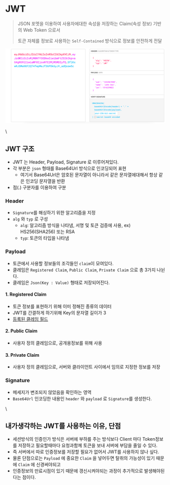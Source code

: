 # JWT

> JSON 포멧을 이용하여 사용자에대한 속성을 저장하는 Claim(속성 정보) 기반의 Web Token 으로서
>
> 토큰 자체를 정보로 사용하는 `Self-Contained` 방식으로 정보를 안전하게 전달

![jwt](../intro/web/jwt.png)

\


## JWT 구조

* JWT 는 Header, Payload, Signature 로 이루어져있다.
* 각 부분은 `json` 형태를 Base64Url 방식으로 인코딩되어 표현
  * 여기서 Base64Url은 암호된 문자열이 아니라서 같은 문자열에대해서 항상 같은 인코딩 문자열을 반환
* 점(.) 구분자를 이용하여 구분

### Header

* `Signature`를 해싱하기 위한 알고리즘을 지정
* `alg` 와 `typ` 로 구성
  * `alg`: 알고리즘 방식을 나타냄, 서명 및 토큰 검증에 사용, ex) HS256(SHA256) 또는 RSA
  * `typ`: 토큰의 타입을 나타냄

### Payload

* 토큰에서 사용할 정보들의 조각들인 `claim`이 모여있다.
* 클레임은 `Registered Claim`, `Public Claim`, `Private Claim` 으로 총 3가지 나뉜다.
* 클레임은 `Json(Key : Value)` 형태로 저장되어진다.

#### 1. Registered Claim

* 토큰 정보를 표현하기 위해 이미 정해진 종류의 데이터
* JWT를 간결하게 하기위해 Key의 문자열 길이가 3
* [등록된 클레임 필드](https://en.wikipedia.org/wiki/JSON\_Web\_Token#Standard\_fields)

#### 2. Public Claim

* 사용자 정의 클레임으로, 공개용정보를 위해 사용

#### 3. Private Claim

* 사용자 정의 클레임으로, 서버와 클라이언트 사이에서 임의로 지정한 정보를 저장

### Signature

* 메세지가 변조되지 않았음을 확인하는 영역
* `Base64Url` 인코딩한 내용인 `header` 와 `payload` 로 `Signature`를 생성한다.

\


## 내가생각하는 JWT를 사용하는 이유, 단점

* 세션방식의 인증인가 방식은 서버에 부하를 주는 방식보다 Client 마다 Token정보를 저장하고 필요할때마다 요청과함께 토큰을 보내 서버에 부담을 줄일 수 있다.
* 즉 서버에서 따로 인증정보를 저장할 필요가 없어서 JWT를 사용하지 않나 싶다.
* 물론 단점으로는 `Payload` 에 중요한 `Claim` 을 넣어두면 탈취의 가능성이 있기 때문에 `Claim` 에 신경써야되고
* 인증정보의 만료시점이 있기 때문에 갱신시켜야되는 과정이 추가적으로 발생해야된다는 점이다.
